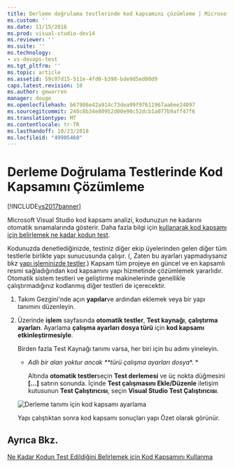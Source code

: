 ```yaml
---
title: Derleme doğrulama testlerinde kod kapsamını çözümleme | Microsoft Docs
ms.custom: ''
ms.date: 11/15/2016
ms.prod: visual-studio-dev14
ms.reviewer: ''
ms.suite: ''
ms.technology:
- vs-devops-test
ms.tgt_pltfrm: ''
ms.topic: article
ms.assetid: 59c07d15-511e-4fd0-b398-bde9d5ed00d9
caps.latest.revision: 10
ms.author: gewarren
manager: douge
ms.openlocfilehash: b67986e42a914c73dea99f97611967aa6ee24097
ms.sourcegitcommit: 240c8b34e80952d00e90c52dcb1a077b9aff47f6
ms.translationtype: MT
ms.contentlocale: tr-TR
ms.lasthandoff: 10/23/2018
ms.locfileid: "49905460"
---
```

# <a name="analyzing-code-coverage-in-build-verification-tests"></a>Derleme Doğrulama Testlerinde Kod Kapsamını Çözümleme
[!INCLUDE[vs2017banner](../includes/vs2017banner.md)]

Microsoft Visual Studio kod kapsamı analizi, kodunuzun ne kadarını otomatik sınamalarında gösterir. Daha fazla bilgi için [kullanarak kod kapsamı için belirlemek ne kadar kodun test](../test/using-code-coverage-to-determine-how-much-code-is-being-tested.md).  
  
 Kodunuzda denetlediğinizde, testiniz diğer ekip üyelerinden gelen diğer tüm testlerle birlikte yapı sunucusunda çalışır. (, Zaten bu ayarları yapmadıysanız bkz [yapı işleminizde testler](http://msdn.microsoft.com/library/d05743a1-c5cf-447e-bed9-bed3cb595e38).) Kapsam tüm projeye en güncel ve en kapsamlı resmi sağladığından kod kapsamını yapı hizmetinde çözümlemek yararlıdır. Otomatik sistem testleri ve geliştirme makinelerinde genellikle çalıştırmadığınız kodlanmış diğer testleri de içerecektir.  
  
1. Takım Gezgini'nde açın **yapılar**ve ardından eklemek veya bir yapı tanımını düzenleyin.  
  
2. Üzerinde **işlem** sayfasında **otomatik testler**, **Test kaynağı**, **çalıştırma ayarları**. Ayarlama **çalışma ayarları dosya türü** için **kod kapsamı etkinleştirmesiyle**.  
  
    Birden fazla Test Kaynağı tanımı varsa, her biri için bu adımı yineleyin.  
  
   - <em>Adlı bir alan yoktur ancak **türü çalışma ayarları dosya</em>*. *  
  
      Altında **otomatik testler**seçin **Test derlemesi** ve üç nokta düğmesini **[...]**  satırın sonunda. İçinde **Test çalışmasını Ekle/Düzenle** iletişim kutusunun **Test Çalıştırıcısı**, seçin **Visual Studio Test Çalıştırıcısı**.  
  
   ![Derleme tanımı için kod kapsamı ayarlama](../test/media/codecoverage-plaincc.png "CodeCoverage plainCC")  
  
   Yapı çalıştıktan sonra kod kapsamı sonuçları yapı Özet olarak görünür.  
  
## <a name="see-also"></a>Ayrıca Bkz.  
 [Ne Kadar Kodun Test Edildiğini Belirlemek için Kod Kapsamını Kullanma](../test/using-code-coverage-to-determine-how-much-code-is-being-tested.md)



